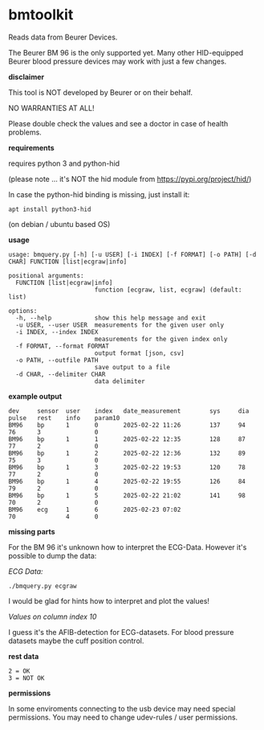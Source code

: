 # bmtoolkit

Reads data from Beurer Devices.

The Beurer BM 96 is the only supported yet. Many other HID-equipped Beurer blood pressure devices may work with just a few changes.

**disclaimer**

This tool is NOT developed by Beurer or on their behalf. 

NO WARRANTIES AT ALL!

Please double check the values and see a doctor in case of health problems.

**requirements**

requires python 3 and python-hid

(please note ... it's NOT the hid module from https://pypi.org/project/hid/)

In case the python-hid binding is missing, just install it:

```
apt install python3-hid
```
(on debian / ubuntu based OS)

**usage**

```
usage: bmquery.py [-h] [-u USER] [-i INDEX] [-f FORMAT] [-o PATH] [-d CHAR] FUNCTION [list|ecgraw|info]

positional arguments:
  FUNCTION [list|ecgraw|info]
                        function [ecgraw, list, ecgraw] (default: list)

options:
  -h, --help            show this help message and exit
  -u USER, --user USER  measurements for the given user only
  -i INDEX, --index INDEX
                        measurements for the given index only
  -f FORMAT, --format FORMAT
                        output format [json, csv]
  -o PATH, --outfile PATH
                        save output to a file
  -d CHAR, --delimiter CHAR
                        data delimiter
```

**example output**
```
dev     sensor  user    index   date_measurement        sys     dia     pulse   rest    info    param10
BM96    bp      1       0       2025-02-22 11:26        137     94      76      3               0
BM96    bp      1       1       2025-02-22 12:35        128     87      77      2               0
BM96    bp      1       2       2025-02-22 12:36        132     89      75      3               0
BM96    bp      1       3       2025-02-22 19:53        120     78      77      2               0
BM96    bp      1       4       2025-02-22 19:55        126     84      79      2               0
BM96    bp      1       5       2025-02-22 21:02        141     98      70      2               0
BM96    ecg     1       6       2025-02-23 07:02                        70              4       0
```

**missing parts**

For the BM 96 it's unknown how to interpret the ECG-Data. However it's possible to dump the data:

*ECG Data:*

```
./bmquery.py ecgraw
```
I would be glad for hints how to interpret and plot the values!

*Values on column index 10*

I guess it's the AFlB-detection for ECG-datasets. For blood pressure datasets maybe the cuff position control.

**rest data**

```
2 = OK
3 = NOT OK
```

**permissions**

In some enviroments connecting to the usb device may need special permissions. You may need to change udev-rules / user permissions.
